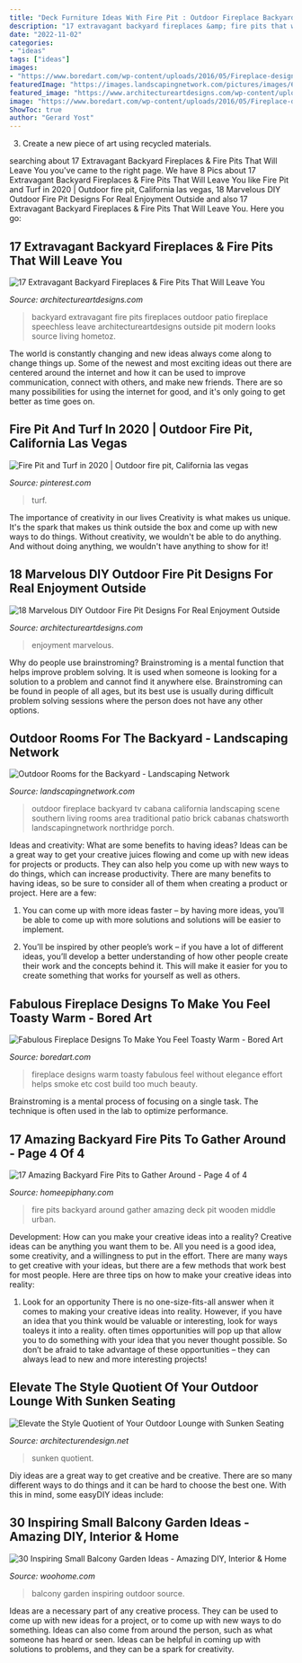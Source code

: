 ```yaml
---
title: "Deck Furniture Ideas With Fire Pit : Outdoor Fireplace Backyard Tv Cabana California Landscaping Scene Southern Living Rooms Area Traditional Patio Brick Cabanas Chatsworth Landscapingnetwork Northridge Porch"
description: "17 extravagant backyard fireplaces &amp; fire pits that will leave you"
date: "2022-11-02"
categories:
- "ideas"
tags: ["ideas"]
images:
- "https://www.boredart.com/wp-content/uploads/2016/05/Fireplace-designs-28.jpg"
featuredImage: "https://images.landscapingnetwork.com/pictures/images/675x529Max/site_8/the-green-scene_216.jpg"
featured_image: "https://www.architectureartdesigns.com/wp-content/uploads/2017/03/9-31-e1490615746700-630x626.jpg"
image: "https://www.boredart.com/wp-content/uploads/2016/05/Fireplace-designs-28.jpg"
ShowToc: true
author: "Gerard Yost"
---
```



3. Create a new piece of art using recycled materials.

	

		
searching about 17 Extravagant Backyard Fireplaces &amp; Fire Pits That Will Leave You you've came to the right page. We have 8 Pics about 17 Extravagant Backyard Fireplaces &amp; Fire Pits That Will Leave You like Fire Pit and Turf in 2020 | Outdoor fire pit, California las vegas, 18 Marvelous DIY Outdoor Fire Pit Designs For Real Enjoyment Outside and also 17 Extravagant Backyard Fireplaces &amp; Fire Pits That Will Leave You. Here you go:
		
    
## 17 Extravagant Backyard Fireplaces &amp; Fire Pits That Will Leave You

<img loading=lazy src="https://www.architectureartdesigns.com/wp-content/uploads/2017/03/9-31-e1490615746700-630x626.jpg" onerror="this.onerror=null;this.src='https://tse2.mm.bing.net/th?id=OIP.4DaUL9ToWQE_aBu29gDC4wHaHW&amp;pid=15.1';" alt="17 Extravagant Backyard Fireplaces &amp; Fire Pits That Will Leave You">

_Source: architectureartdesigns.com_

>backyard extravagant fire pits fireplaces outdoor patio fireplace speechless leave architectureartdesigns outside pit modern looks source living hometoz. 

	

The world is constantly changing and new ideas always come along to change things up. Some of the newest and most exciting ideas out there are centered around the internet and how it can be used to improve communication, connect with others, and make new friends. There are so many possibilities for using the internet for good, and it's only going to get better as time goes on.

    
## Fire Pit And Turf In 2020 | Outdoor Fire Pit, California Las Vegas

<img loading=lazy src="https://i.pinimg.com/736x/43/c0/29/43c029ec94aaafeafc253feed98c5e48.jpg" onerror="this.onerror=null;this.src='https://tse3.mm.bing.net/th?id=OIP.7o1nChSmRCnLoHx8Q9LZNgHaIw&amp;pid=15.1';" alt="Fire Pit and Turf in 2020 | Outdoor fire pit, California las vegas">

_Source: pinterest.com_

>turf. 

	

The importance of creativity in our lives
Creativity is what makes us unique. It's the spark that makes us think outside the box and come up with new ways to do things. Without creativity, we wouldn't be able to do anything. And without doing anything, we wouldn't have anything to show for it!

    
## 18 Marvelous DIY Outdoor Fire Pit Designs For Real Enjoyment Outside

<img loading=lazy src="https://www.architectureartdesigns.com/wp-content/uploads/2015/10/1730.jpg" onerror="this.onerror=null;this.src='https://tse1.mm.bing.net/th?id=OIP.LYECi_ljbAywEFdShpSGJQHaFX&amp;pid=15.1';" alt="18 Marvelous DIY Outdoor Fire Pit Designs For Real Enjoyment Outside">

_Source: architectureartdesigns.com_

>enjoyment marvelous. 

	

Why do people use brainstroming?
Brainstroming is a mental function that helps improve problem solving. It is used when someone is looking for a solution to a problem and cannot find it anywhere else. Brainstroming can be found in people of all ages, but its best use is usually during difficult problem solving sessions where the person does not have any other options.

    
## Outdoor Rooms For The Backyard - Landscaping Network

<img loading=lazy src="https://images.landscapingnetwork.com/pictures/images/675x529Max/site_8/the-green-scene_216.jpg" onerror="this.onerror=null;this.src='https://tse2.mm.bing.net/th?id=OIP.ClNDeG-SXL5_PdqtktV6TAHaE6&amp;pid=15.1';" alt="Outdoor Rooms for the Backyard - Landscaping Network">

_Source: landscapingnetwork.com_

>outdoor fireplace backyard tv cabana california landscaping scene southern living rooms area traditional patio brick cabanas chatsworth landscapingnetwork northridge porch. 

	

Ideas and creativity: What are some benefits to having ideas?
Ideas can be a great way to get your creative juices flowing and come up with new ideas for projects or products. They can also help you come up with new ways to do things, which can increase productivity. There are many benefits to having ideas, so be sure to consider all of them when creating a product or project. Here are a few: 
1. You can come up with more ideas faster – by having more ideas, you’ll be able to come up with more solutions and solutions will be easier to implement.

2. You’ll be inspired by other people’s work – if you have a lot of different ideas, you’ll develop a better understanding of how other people create their work and the concepts behind it. This will make it easier for you to create something that works for yourself as well as others.

    
## Fabulous Fireplace Designs To Make You Feel Toasty Warm - Bored Art

<img loading=lazy src="https://www.boredart.com/wp-content/uploads/2016/05/Fireplace-designs-28.jpg" onerror="this.onerror=null;this.src='https://tse1.mm.bing.net/th?id=OIP.7eJoxQn5YbIJryHe6TupIwHaJ4&amp;pid=15.1';" alt="Fabulous Fireplace Designs To Make You Feel Toasty Warm - Bored Art">

_Source: boredart.com_

>fireplace designs warm toasty fabulous feel without elegance effort helps smoke etc cost build too much beauty. 

	

Brainstroming is a mental process of focusing on a single task. The technique is often used in the lab to optimize performance.

    
## 17 Amazing Backyard Fire Pits To Gather Around - Page 4 Of 4

<img loading=lazy src="https://homeepiphany.com/wp-content/uploads/2015/05/17-Amazing-Backyard-Fire-Pits-to-Gather-Around-16.jpg" onerror="this.onerror=null;this.src='https://tse3.mm.bing.net/th?id=OIP.SvzUGE_ac46wnFyMjgbYywHaE7&amp;pid=15.1';" alt="17 Amazing Backyard Fire Pits to Gather Around - Page 4 of 4">

_Source: homeepiphany.com_

>fire pits backyard around gather amazing deck pit wooden middle urban. 

	

Development: How can you make your creative ideas into a reality?
Creative ideas can be anything you want them to be. All you need is a good idea, some creativity, and a willingness to put in the effort. There are many ways to get creative with your ideas, but there are a few methods that work best for most people. Here are three tips on how to make your creative ideas into reality:
1. Look for an opportunity
There is no one-size-fits-all answer when it comes to making your creative ideas into reality. However, if you have an idea that you think would be valuable or interesting, look for ways toaleys it into a reality. often times opportunities will pop up that allow you to do something with your idea that you never thought possible. So don’t be afraid to take advantage of these opportunities – they can always lead to new and more interesting projects!

    
## Elevate The Style Quotient Of Your Outdoor Lounge With Sunken Seating

<img loading=lazy src="https://cdn.architecturendesign.net/wp-content/uploads/2014/07/16-Sunken-fire-pit-with-a-subtle-change-in-the-various-levels-of-the-outdoor-space.jpg" onerror="this.onerror=null;this.src='https://tse1.mm.bing.net/th?id=OIP.2YEd2XfbAtm8U6qUjaICcwHaFA&amp;pid=15.1';" alt="Elevate the Style Quotient of Your Outdoor Lounge with Sunken Seating">

_Source: architecturendesign.net_

>sunken quotient. 

	

Diy ideas are a great way to get creative and be creative. There are so many different ways to do things and it can be hard to choose the best one. With this in mind, some easyDIY ideas include:

    
## 30 Inspiring Small Balcony Garden Ideas - Amazing DIY, Interior &amp; Home

<img loading=lazy src="http://www.woohome.com/wp-content/uploads/2014/04/Small-Balcony-Garden-ideas-12.jpg" onerror="this.onerror=null;this.src='https://tse3.mm.bing.net/th?id=OIP.wcHilDQv9m3XGF0IVunn3wHaK4&amp;pid=15.1';" alt="30 Inspiring Small Balcony Garden Ideas - Amazing DIY, Interior &amp; Home">

_Source: woohome.com_

>balcony garden inspiring outdoor source. 

	

Ideas are a necessary part of any creative process. They can be used to come up with new ideas for a project, or to come up with new ways to do something. Ideas can also come from around the person, such as what someone has heard or seen. Ideas can be helpful in coming up with solutions to problems, and they can be a spark for creativity.

